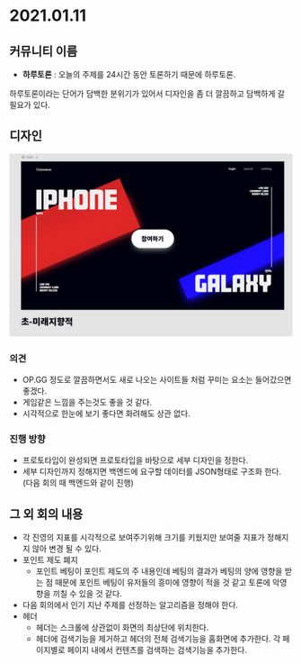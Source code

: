 # 2021.01.11

## 커뮤니티 이름

* **하루토론** : 오늘의 주제를 24시간 동안 토론하기 때문에 하루토론.

 하루토론이라는 단어가 담백한 분위기가 있어서 디자인을 좀 더 깔끔하고 담백하게 갈 필요가 있다.



## 디자인

![홈화면 초안](/img/Concept1.png)

### 의견

* OP.GG 정도로 깔끔하면서도 새로 나오는 사이트들 처럼 꾸미는 요소는 들어갔으면 좋겠다.
* 게임같은 느낌을 주는것도 좋을 것 같다.
* 시각적으로 한눈에 보기 좋다면 화려해도 상관 없다.

### 진행 방향

* 프로토타입이 완성되면 프로토타입을 바탕으로 세부 디자인을 정한다.
* 세부 디자인까지 정해지면 백엔드에 요구할 데이터를 JSON형태로 구조화 한다. (다음 회의 때 백엔드와 같이 진행)



## 그 외 회의 내용

* 각 진영의 지표를 시각적으로 보여주기위해 크기를 키웠지만 보여줄 지표가 정해지지 않아 변경 될 수 있다.
* 포인트 제도 폐지
  * 포인트 베팅이 포인트 제도의 주 내용인데 베팅의 결과가 베팅의 양에 영향을 받는 점 때문에 포인트 베팅이 유저들의 흥미에 영향이 적을 것 같고 토론에 악영향을 끼칠 수 있을 것 같다.
* 다음 회의에서 인기 지난 주제를 선정하는 알고리즘을 정해야 한다.
* 헤더
  * 헤더는 스크롤에 상관없이 화면의 최상단에 위치한다.
  * 헤더에 검색기능을 제거하고 헤더의 전체 검색기능을 홈화면에 추가한다. 각 페이지별로 페이지 내에서 컨텐츠를 검색하는 검색기능을 추가한다.

